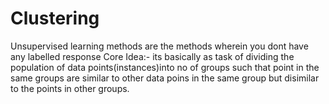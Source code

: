 # Clustering

Unsupervised learning methods are the methods wherein you dont have any labelled response 
Core Idea:-
its basically as task of dividing the population of data points(instances)into no of groups such that point in the same groups 
are similar to other data poins in the same group but disimilar to the points in other groups.
